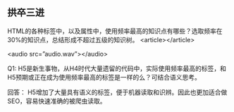 ## 拱卒三进

 HTML的各种标签中，以及属性中，使用频率最高的知识点有哪些？选取频率在30%的知识点，总结形成不超过五级的知识树。
 \<article>\</article>
 
 \<audio src=”audio.wav”>\</audio>
 
 
 

Q1: H5是新生事物，从H4时代大量遗留的代码中，实际使用频率最高的标签，和H5预期或正在成为使用频率最高的标签是一样的么？可结合语义思考。

回答： H5增加了大量具有语义的标签，便于机器读取和识辨。因此也更加适合做SEO，容易快速准确的被爬虫读取。






